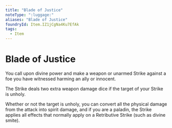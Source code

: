 ```yaml
---
title: "Blade of Justice"
noteType: ":luggage:"
aliases: "Blade of Justice"
foundryId: Item.IZ1jCgNa4Ku7EfAk
tags:
  - Item
---
```


# Blade of Justice

You call upon divine power and make a weapon or unarmed Strike against a foe you have witnessed harming an ally or innocent.

The Strike deals two extra weapon damage dice if the target of your Strike is unholy.

Whether or not the target is unholy, you can convert all the physical damage from the attack into spirit damage, and if you are a paladin, the Strike applies all effects that normally apply on a Retributive Strike (such as divine smite).

